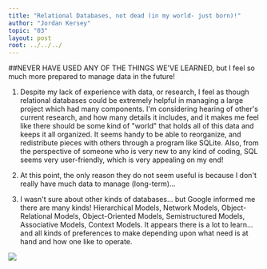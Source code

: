 ```yaml
---
title: "Relational Databases, not dead (in my world- just born)!"
author: "Jordan Kersey"
topic: "03"
layout: post
root: ../../../
---
```

##NEVER HAVE USED ANY OF THE THINGS WE'VE LEARNED, but I feel so much more prepared to manage data in the future!

1. Despite my lack of experience with data, or research, I feel as though relational databases could be extremely helpful in managing a large project which had many components. I'm considering hearing of other's current research, and how many details it includes, and it makes me feel like there should be some kind of "world" that holds all of this data and keeps it all organized.  It seems handy to be able to reorganize, and redistribute pieces with others through a program like SQLite.  Also, from the perspective of someone who is very new to any kind of coding, SQL seems very user-friendly, which is very appealing on my end! 

2. At this point, the only reason they do not seem useful is because I don't really have much data to manage (long-term)...

3. I wasn't sure about other kinds of databases... but Google informed me there are many kinds! Hierarchical Models, Network Models, Object-Relational Models, Object-Oriented Models, Semistructured Models, Associative Models, Context Models. It appears there is a lot to learn... and all kinds of preferences to make depending upon what need is at hand and how one like to operate.




![](http://www.reactiongifs.com/r/rgp.gif)


